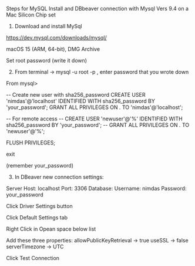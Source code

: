 Steps for MySQL Install and DBbeaver connection with Mysql Vers 9.4 
on a Mac Silicon Chip set

1. Download and install MySql

https://dev.mysql.com/downloads/mysql/

macOS 15 (ARM, 64-bit), DMG Archive

Set root password (write it down)

2.  From terminal -> mysql -u root -p , enter password that you wrote down

From mysql>

-- Create new user with sha256_password
CREATE USER 'nimdas'@'localhost' IDENTIFIED WITH sha256_password BY 'your_password';
GRANT ALL PRIVILEGES ON *.* TO 'nimdas'@'localhost';

-- For remote access
-- CREATE USER 'newuser'@'%' IDENTIFIED WITH sha256_password BY 'your_password';
-- GRANT ALL PRIVILEGES ON *.* TO 'newuser'@'%';

FLUSH PRIVILEGES;

exit

(remember your_password)

3. In DBeaver new connection settings:

Server Host: localhost
Port: 3306
Database: 
Username: nimdas
Password: your_password

Click Driver Settings button

Click Default Settings tab

Right Click in Opean space below list

Add these three properties:
allowPublicKeyRetrieval → true
useSSL → false
serverTimezone → UTC


Click Test Connection






